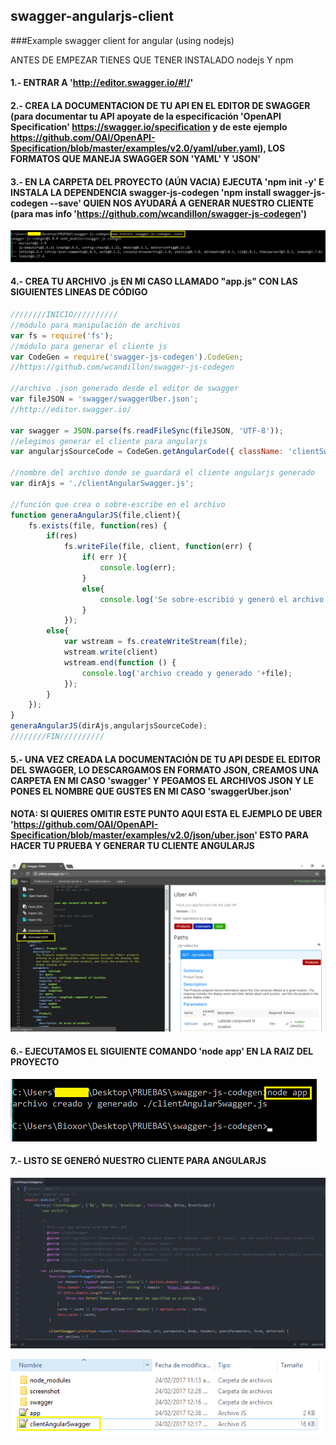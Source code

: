 ## swagger-angularjs-client
###Example swagger client for angular (using nodejs)

ANTES DE EMPEZAR TIENES QUE TENER INSTALADO nodejs Y npm

#### 1.- ENTRAR A 'http://editor.swagger.io/#!/'

#### 2.- CREA LA DOCUMENTACION DE TU API EN EL EDITOR DE SWAGGER (para documentar tu API apoyate de la especificación 'OpenAPI Specification'  https://swagger.io/specification y de este ejemplo https://github.com/OAI/OpenAPI-Specification/blob/master/examples/v2.0/yaml/uber.yaml), LOS FORMATOS QUE MANEJA SWAGGER SON 'YAML' Y 'JSON'

#### 3.- EN LA CARPETA DEL PROYECTO (AÚN VACIA) EJECUTA 'npm init -y' E INSTALA LA DEPENDENCIA swagger-js-codegen 'npm install swagger-js-codegen --save' QUIEN NOS AYUDARÁ A GENERAR NUESTRO CLIENTE (para mas info 'https://github.com/wcandillon/swagger-js-codegen')

![result firebug](https://github.com/CayetanoHerreraLuisRicardo/swagger-angularjs-client/blob/master/screenshot/2.png)

#### 4.- CREA TU ARCHIVO .js EN MI CASO LLAMADO "app.js" CON LAS SIGUIENTES LINEAS DE CÓDIGO

```javascript
////////INICIO//////////
//módulo para manipulación de archivos
var fs = require('fs');
//módulo para generar el cliente js
var CodeGen = require('swagger-js-codegen').CodeGen;
//https://github.com/wcandillon/swagger-js-codegen

//archivo .json generado desde el editor de swagger
var fileJSON = 'swagger/swaggerUber.json';
//http://editor.swagger.io/

var swagger = JSON.parse(fs.readFileSync(fileJSON, 'UTF-8'));
//elegimos generar el cliente para angularjs
var angularjsSourceCode = CodeGen.getAngularCode({ className: 'clientSwagger', swagger: swagger });

//nombre del archivo donde se guardará el cliente angularjs generado
var dirAjs = './clientAngularSwagger.js';

//función que crea o sobre-escribe en el archivo
function generaAngularJS(file,client){
	fs.exists(file, function(res) {
		if(res)
			fs.writeFile(file, client, function(err) {
				if( err ){
					console.log(err);
				}
				else{
					console.log('Se sobre-escribió y generó el archivo '+file);
				}
			});
		else{
			var wstream = fs.createWriteStream(file);
			wstream.write(client)
			wstream.end(function () {
				console.log('archivo creado y generado '+file); 
			});
		}
	});	
}
generaAngularJS(dirAjs,angularjsSourceCode);
////////FIN//////////
```

#### 5.- UNA VEZ CREADA LA DOCUMENTACIÓN DE TU API DESDE EL EDITOR DEL SWAGGER, LO DESCARGAMOS EN FORMATO JSON, CREAMOS UNA CARPETA EN MI CASO 'swagger' Y PEGAMOS EL ARCHIVOS JSON Y LE PONES EL NOMBRE QUE GUSTES EN MI CASO 'swaggerUber.json' 

#### NOTA: SI QUIERES OMITIR ESTE PUNTO AQUI ESTA EL EJEMPLO DE UBER 'https://github.com/OAI/OpenAPI-Specification/blob/master/examples/v2.0/json/uber.json' ESTO PARA HACER TU PRUEBA Y GENERAR TU CLIENTE ANGULARJS

![download in json format](https://github.com/CayetanoHerreraLuisRicardo/swagger-angularjs-client/blob/master/screenshot/1.png)

#### 6.- EJECUTAMOS EL SIGUIENTE COMANDO 'node app' EN LA RAIZ DEL PROYECTO

![command](https://github.com/CayetanoHerreraLuisRicardo/swagger-angularjs-client/blob/master/screenshot/3.png)

#### 7.- LISTO SE GENERÓ NUESTRO CLIENTE PARA ANGULARJS

![code-angular](https://github.com/CayetanoHerreraLuisRicardo/swagger-angularjs-client/blob/master/screenshot/4.PNG)

![file-js-angular](https://github.com/CayetanoHerreraLuisRicardo/swagger-angularjs-client/blob/master/screenshot/5.PNG)
